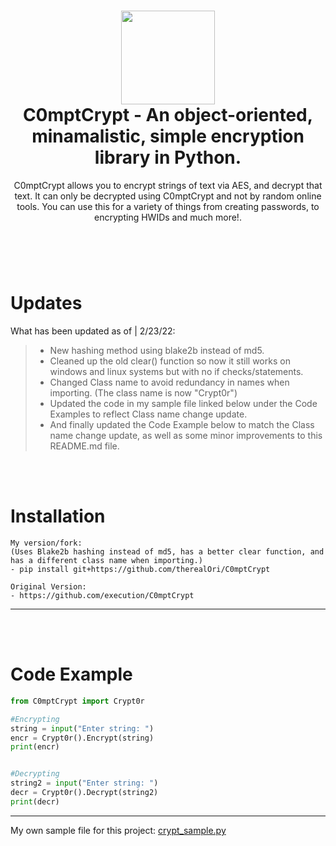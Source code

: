 <h1 align="center">
	<img src="https://www.nicepng.com/png/full/395-3955868_security-shield-lock-icon.png" width="150px"><br>
    C0mptCrypt - An object-oriented, minamalistic, simple encryption library in Python.
</h1>
<p align="center">
    C0mptCrypt allows you to encrypt strings of text via AES, and decrypt that text. It can only be decrypted using C0mptCrypt and not by random online tools. You can use this for a variety of things from creating passwords, to encrypting HWIDs and much more!.
</p>

<h1></h1>

<br />
<br />

# Updates
What has been updated as of | 2/23/22:

> - New hashing method using blake2b instead of md5.
> - Cleaned up the old clear() function so now it still works on windows and linux systems but with no if checks/statements.
> - Changed Class name to avoid redundancy in names when importing. (The class name is now "Crypt0r")
> - Updated the code in my sample file linked below under the Code Examples to reflect Class name change update.
> - And finally updated the Code Example below to match the Class name change update, as well as some minor improvements to this README.md file.

<br />
<br />

# Installation

```
My version/fork:
(Uses Blake2b hashing instead of md5, has a better clear function, and has a different class name when importing.)
- pip install git+https://github.com/therealOri/C0mptCrypt

Original Version:
- https://github.com/execution/C0mptCrypt
```
__ __

<br />
<br />

# Code Example

```python
from C0mptCrypt import Crypt0r

#Encrypting
string = input("Enter string: ")
encr = Crypt0r().Encrypt(string)
print(encr)


#Decrypting
string2 = input("Enter string: ")
decr = Crypt0r().Decrypt(string2)
print(decr)
```
__ __

My own sample file for this project: [crypt_sample.py](https://haste.powercord.dev/ajukididin.py)
